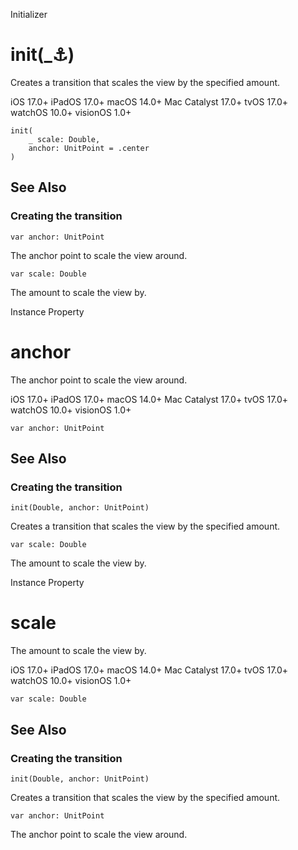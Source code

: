 Initializer

# init(_:anchor:)

Creates a transition that scales the view by the specified amount.

iOS 17.0+  iPadOS 17.0+  macOS 14.0+  Mac Catalyst 17.0+  tvOS 17.0+  watchOS
10.0+  visionOS 1.0+

    
    
    init(
        _ scale: Double,
        anchor: UnitPoint = .center
    )

## See Also

### Creating the transition

`var anchor: UnitPoint`

The anchor point to scale the view around.

`var scale: Double`

The amount to scale the view by.

Instance Property

# anchor

The anchor point to scale the view around.

iOS 17.0+  iPadOS 17.0+  macOS 14.0+  Mac Catalyst 17.0+  tvOS 17.0+  watchOS
10.0+  visionOS 1.0+

    
    
    var anchor: UnitPoint

## See Also

### Creating the transition

`init(Double, anchor: UnitPoint)`

Creates a transition that scales the view by the specified amount.

`var scale: Double`

The amount to scale the view by.

Instance Property

# scale

The amount to scale the view by.

iOS 17.0+  iPadOS 17.0+  macOS 14.0+  Mac Catalyst 17.0+  tvOS 17.0+  watchOS
10.0+  visionOS 1.0+

    
    
    var scale: Double

## See Also

### Creating the transition

`init(Double, anchor: UnitPoint)`

Creates a transition that scales the view by the specified amount.

`var anchor: UnitPoint`

The anchor point to scale the view around.

